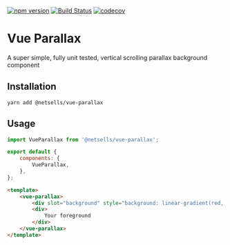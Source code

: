 [![npm version](https://badge.fury.io/js/%40netsells%2Fvue-parallax.svg)](https://badge.fury.io/js/%40netsells%2Fvue-parallax)
[![Build Status](https://travis-ci.com/netsells/vue-parallax.svg?branch=master)](https://travis-ci.com/netsells/vue-parallax)
[![codecov](https://codecov.io/gh/netsells/vue-parallax/branch/master/graph/badge.svg)](https://codecov.io/gh/netsells/vue-parallax)

# Vue Parallax

A super simple, fully unit tested, vertical scrolling parallax background component

## Installation
```
yarn add @netsells/vue-parallax
```

## Usage

```javascript
import VueParallax from '@netsells/vue-parallax';

export default {
    components: {
        VueParallax,
    },
};
```

```html
<template>
    <vue-parallax>
        <div slot="background" style="background: linear-gradient(red, green, blue)" />
        <div>
            Your foreground
        </div>
    </vue-parallax>
</template>
```
